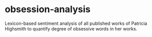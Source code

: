 # obsession-analysis
Lexicon-based sentiment analysis of all published works of Patricia Highsmith to quantify degree of obsessive words in her works.
